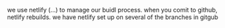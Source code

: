 we use netlify (...) to manage our buidl process. when you comit to github, netlify rebuilds. we have netlify set up on several of the branches in gitgub
